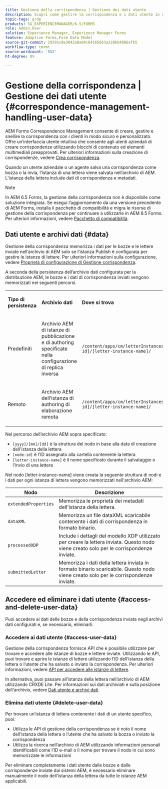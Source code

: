 ```yaml
---
title: Gestione della corrispondenza | Gestione dei dati utente
description: Scopri come gestire la corrispondenza e i dati utente in un ambiente Adobe Experience Manager Forms.
topic-tags: grdp
products: SG_EXPERIENCEMANAGER/6.5/FORMS
role: Admin,User
solution: Experience Manager, Experience Manager Forms
feature: Adaptive Forms,Form Data Model
source-git-commit: 29391c8e3042a8a04c64165663a228bb4886afb5
workflow-type: tm+mt
source-wordcount: '552'
ht-degree: 0%

---
```


# Gestione della corrispondenza | Gestione dei dati utente {#correspondence-management-handling-user-data}

AEM Forms Correspondence Management consente di creare, gestire e snellire la corrispondenza con i clienti in modo sicuro e personalizzato. Offre un’interfaccia utente intuitiva che consente agli utenti aziendali di creare corrispondenze utilizzando blocchi di contenuto ed elementi multimediali preapprovati. Per ulteriori informazioni sulla creazione di corrispondenze, vedere [Crea corrispondenza](/help/forms/using/create-correspondence.md).

Quando un utente aziendale o un agente salva una corrispondenza come bozza o la invia, l’istanza di una lettera viene salvata nell’archivio di AEM. L’istanza della lettera include dati di corrispondenza e metadati.

>[!NOTE]
>
>In AEM 6.5 Forms, la gestione della corrispondenza non è disponibile come soluzione integrata. Se esegui l’aggiornamento da una versione precedente di AEM Forms, installa il pacchetto di compatibilità e migra le risorse di gestione della corrispondenza per continuare a utilizzarle in AEM 6.5 Forms. Per ulteriori informazioni, vedere [Pacchetto di compatibilità](/help/forms/using/compatibility-package.md).

## Dati utente e archivi dati {#data}

Gestione della corrispondenza memorizza i dati per le bozze e le lettere inviate nell’archivio di AEM solo se l’istanza Publish è configurata per gestire le istanze di lettere. Per ulteriori informazioni sulla configurazione, vedere [Proprietà di configurazione di Gestione corrispondenza](/help/forms/using/cm-configuration-properties.md).

A seconda della persistenza dell’archivio dati configurata per la distribuzione AEM, le bozze e i dati di corrispondenza inviati vengono memorizzati nei seguenti percorsi.

<table>
 <tbody>
  <tr>
   <td><p><strong>Tipo di persistenza</strong></p> </td>
   <td><p><strong>Archivio dati</strong></p> </td>
   <td><p><strong>Dove si trova</strong></p> </td>
  </tr>
  <tr>
   <td><p>Predefiniti</p> </td>
   <td><p>Archivio AEM di istanze di pubblicazione e di authoring specificate nella configurazione di replica inversa</p> </td>
   <td><p><code>/content/apps/cm/letterInstances/[yyyy]/[mm]/[dd]/[node-id]/[letter-instance-name]/</code><br /> </p> </td>
  </tr>
  <tr>
   <td><p>Remoto</p> </td>
   <td><p>Archivio AEM dell’istanza di authoring di elaborazione remota</p> </td>
   <td><p><code>/content/apps/cm/letterInstances/[yyyy]/[mm]/[dd]/[node-id]/[letter-instance-name]/</code></p> </td>
  </tr>
 </tbody>
</table>

Nel percorso dell’archivio AEM sopra specificato:

* `[yyyy]/[mm]/[dd]` è la struttura del nodo in base alla data di creazione dell&#39;istanza della lettera
* `[node-id]` è l&#39;ID assegnato alla cartella contenente la lettera
* `[letter-instance-name]` è il nome specificato durante il salvataggio o l&#39;invio di una lettera

Nel nodo [letter-instance-name] viene creata la seguente struttura di nodi e i dati per ogni istanza di lettera vengono memorizzati nell&#39;archivio AEM:

| Nodo | Descrizione |
|---|---|
| `extendedProperties` | Memorizza le proprietà dei metadati dell&#39;istanza della lettera. |
| `dataXML` | Memorizza un file dataXML scaricabile contenente i dati di corrispondenza in formato binario. |
| `processedXDP` | Include i dettagli del modello XDP utilizzato per creare la lettera inviata. Questo nodo viene creato solo per le corrispondenze inviate. |
| `submittedLetter` | Memorizza i dati della lettera inviata in formato binario scaricabile. Questo nodo viene creato solo per le corrispondenze inviate. |

## Accedere ed eliminare i dati utente {#access-and-delete-user-data}

Puoi accedere ai dati delle bozze e della corrispondenza inviata negli archivi dati configurati e, se necessario, eliminarli.

### Accedere ai dati utente {#access-user-data}

Gestione della corrispondenza fornisce API che è possibile utilizzare per trovare e accedere alle istanze di bozze e lettere inviate. Utilizzando le API, puoi trovare e aprire le istanze di lettere utilizzando l’ID dell’istanza della lettera o l’utente che ha salvato o inviato la corrispondenza. Per ulteriori informazioni, vedere [API per accedere alle istanze di lettere](/help/forms/using/cm-apis-to-access-letter-instances.md).

In alternativa, puoi passare all’istanza della lettera nell’archivio di AEM utilizzando CRXDE Lite. Per informazioni sui dati archiviati e sulla posizione dell&#39;archivio, vedere [Dati utente e archivi dati](/help/forms/using/correspondence-management-handling-user-data.md#data).

### Elimina dati utente {#delete-user-data}

Per trovare un’istanza di lettera contenente i dati di un utente specifico, puoi:

* Utilizza le API di gestione della corrispondenza se è noto il nome dell’istanza della lettera o l’utente che ha salvato la bozza o inviato la corrispondenza
* Utilizza la ricerca nell’archivio di AEM utilizzando informazioni personali identificabili come l’ID e-mail o il nome per trovare il nodo in cui sono memorizzate le informazioni

Per eliminare completamente i dati utente dalle bozze e dalle corrispondenze inviate dai sistemi AEM, è necessario eliminare manualmente il nodo dell’istanza della lettera da tutte le istanze AEM applicabili.
